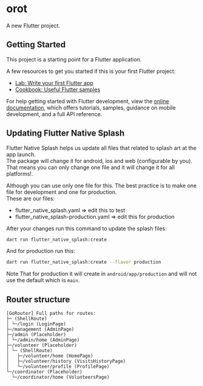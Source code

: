 # orot

A new Flutter project.

## Getting Started

This project is a starting point for a Flutter application.

A few resources to get you started if this is your first Flutter project:

- [Lab: Write your first Flutter app](https://docs.flutter.dev/get-started/codelab)
- [Cookbook: Useful Flutter samples](https://docs.flutter.dev/cookbook)

For help getting started with Flutter development, view the
[online documentation](https://docs.flutter.dev/), which offers tutorials,
samples, guidance on mobile development, and a full API reference.

## Updating Flutter Native Splash

Flutter Native Splash helps us update all files that related to splash art at the app launch.  
The package will change it for android, ios and web (configurable by you).
That means you can only change one file and it will change it for all platforms!.

Although you can use only one file for this. The best practice is to make one file for development
and one for production.  
These are our files:

- flutter_native_splash.yaml => edit this to test
- flutter_native_splash-production.yaml => edit this for production

After your changes run this command to update the splash files:

```bash
dart run flutter_native_splash:create
```

And for production run this:

```bash
dart run flutter_native_splash:create --flavor production
```

Note That for production it will create in `android/app/production` and will not use the default
which is `main`.

## Router structure

```
[GoRouter] Full paths for routes:
├─ (ShellRoute)
│ └─/login (LoginPage)
├─/management (AdminPage)
├─/admin (Placeholder)
│ └─/admin/home (AdminPage)
├─/volunteer (Placeholder)
│ └─ (ShellRoute)
│   ├─/volunteer/home (HomePage)
│   ├─/volunteer/history (VisitsHistoryPage)
│   └─/volunteer/profile (ProfilePage)
└─/coordinator (Placeholder)
  └─/coordinator/home (VolunteersPage)
```